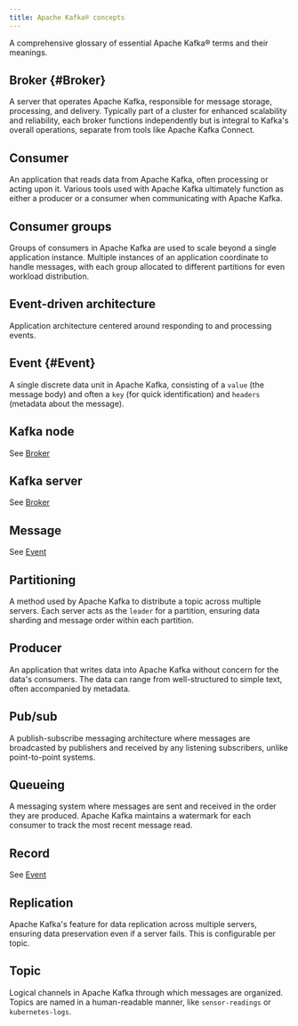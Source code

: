 ```yaml
---
title: Apache Kafka® concepts
---
```


A comprehensive glossary of essential Apache Kafka® terms and their
meanings.

## Broker {#Broker}

A server that operates Apache Kafka, responsible for message storage,
processing, and delivery. Typically part of a cluster for enhanced
scalability and reliability, each broker functions independently but is
integral to Kafka's overall operations, separate from tools like Apache
Kafka Connect.

## Consumer

An application that reads data from Apache Kafka, often processing or
acting upon it. Various tools used with Apache Kafka ultimately function
as either a producer or a consumer when communicating with Apache Kafka.

## Consumer groups

Groups of consumers in Apache Kafka are used to scale beyond a single
application instance. Multiple instances of an application coordinate to
handle messages, with each group allocated to different partitions for
even workload distribution.

## Event-driven architecture

Application architecture centered around responding to and processing
events.

## Event {#Event}

A single discrete data unit in Apache Kafka, consisting of a `value`
(the message body) and often a `key` (for quick identification) and
`headers` (metadata about the message).

## Kafka node

See [Broker](#Broker)

## Kafka server

See [Broker](#Broker)

## Message

See [Event](#Event)

## Partitioning

A method used by Apache Kafka to distribute a topic across multiple
servers. Each server acts as the `leader` for a partition, ensuring data
sharding and message order within each partition.

## Producer

An application that writes data into Apache Kafka without concern for
the data's consumers. The data can range from well-structured to simple
text, often accompanied by metadata.

## Pub/sub

A publish-subscribe messaging architecture where messages are
broadcasted by publishers and received by any listening subscribers,
unlike point-to-point systems.

## Queueing

A messaging system where messages are sent and received in the order
they are produced. Apache Kafka maintains a watermark for each consumer
to track the most recent message read.

## Record

See [Event](#Event)

## Replication

Apache Kafka's feature for data replication across multiple servers,
ensuring data preservation even if a server fails. This is configurable
per topic.

## Topic

Logical channels in Apache Kafka through which messages are organized.
Topics are named in a human-readable manner, like `sensor-readings` or
`kubernetes-logs`.
